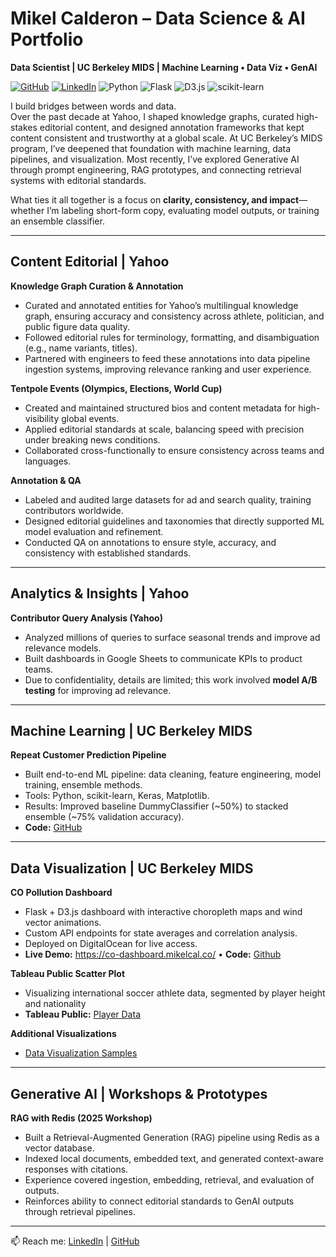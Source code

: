 # Mikel Calderon – Data Science & AI Portfolio

**Data Scientist | UC Berkeley MIDS | Machine Learning • Data Viz • GenAI**

[![GitHub](https://img.shields.io/badge/GitHub-mikelcal-black)](https://github.com/mikelcal)
[![LinkedIn](https://img.shields.io/badge/LinkedIn-mikelcal-0A66C2)](https://linkedin.com/in/mikelcal)
![Python](https://img.shields.io/badge/Python-3.12-blue)
![Flask](https://img.shields.io/badge/Flask-API-lightgrey)
![D3.js](https://img.shields.io/badge/D3.js-visualization-orange)
![scikit-learn](https://img.shields.io/badge/scikit--learn-ML-yellow)

I build bridges between words and data.  
Over the past decade at Yahoo, I shaped knowledge graphs, curated high-stakes editorial content, and designed annotation frameworks that kept content consistent and trustworthy at a global scale. At UC Berkeley’s MIDS program, I’ve deepened that foundation with machine learning, data pipelines, and visualization. Most recently, I’ve explored Generative AI through prompt engineering, RAG prototypes, and connecting retrieval systems with editorial standards.

What ties it all together is a focus on **clarity, consistency, and impact**—whether I’m labeling short-form copy, evaluating model outputs, or training an ensemble classifier.

---

## Content Editorial | Yahoo

**Knowledge Graph Curation & Annotation**

- Curated and annotated entities for Yahoo’s multilingual knowledge graph, ensuring accuracy and consistency across athlete, politician, and public figure data quality.
- Followed editorial rules for terminology, formatting, and disambiguation (e.g., name variants, titles).
- Partnered with engineers to feed these annotations into data pipeline ingestion systems, improving relevance ranking and user experience.

**Tentpole Events (Olympics, Elections, World Cup)**

- Created and maintained structured bios and content metadata for high-visibility global events.
- Applied editorial standards at scale, balancing speed with precision under breaking news conditions.
- Collaborated cross-functionally to ensure consistency across teams and languages.

**Annotation & QA**

- Labeled and audited large datasets for ad and search quality, training contributors worldwide.
- Designed editorial guidelines and taxonomies that directly supported ML model evaluation and refinement.
- Conducted QA on annotations to ensure style, accuracy, and consistency with established standards.

---

## Analytics & Insights | Yahoo

**Contributor Query Analysis (Yahoo)**

- Analyzed millions of queries to surface seasonal trends and improve ad relevance models.
- Built dashboards in Google Sheets to communicate KPIs to product teams.
- Due to confidentiality, details are limited; this work involved **model A/B testing** for improving ad relevance.

---

## Machine Learning | UC Berkeley MIDS

**Repeat Customer Prediction Pipeline**

- Built end-to-end ML pipeline: data cleaning, feature engineering, model training, ensemble methods.
- Tools: Python, scikit-learn, Keras, Matplotlib.
- Results: Improved baseline DummyClassifier (~50%) to stacked ensemble (~75% validation accuracy).
- **Code:** [GitHub](https://github.com/mikelcal/w207-ml-project)

---

## Data Visualization | UC Berkeley MIDS

**CO Pollution Dashboard**

- Flask + D3.js dashboard with interactive choropleth maps and wind vector animations.
- Custom API endpoints for state averages and correlation analysis.
- Deployed on DigitalOcean for live access.
- **Live Demo:** https://co-dashboard.mikelcal.co/ • **Code:** [Github](https://github.com/mikelcal/co_dashboard)

**Tableau Public Scatter Plot**

- Visualizing international soccer athlete data, segmented by player height and nationality
- **Tableau Public:** [Player Data](https://public.tableau.com/views/Unit2-MikelCalderon/Sheet2?:language=en-US&:sid=&:redirect=auth&:display_count=n&:origin=viz_share_link)

**Additional Visualizations**

- [Data Visualization Samples](dataviz_samples/)

---

## Generative AI | Workshops & Prototypes

**RAG with Redis (2025 Workshop)**

- Built a Retrieval-Augmented Generation (RAG) pipeline using Redis as a vector database.
- Indexed local documents, embedded text, and generated context-aware responses with citations.
- Experience covered ingestion, embedding, retrieval, and evaluation of outputs.
- Reinforces ability to connect editorial standards to GenAI outputs through retrieval pipelines.

---

📫 Reach me: [LinkedIn](https://linkedin.com/in/mikelcal) | [GitHub](https://github.com/mikelcal)
